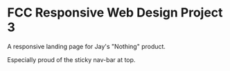 # FCC Responsive Web Design Project 3

A responsive landing page for Jay's "Nothing" product. 

Especially proud of the sticky nav-bar at top.
